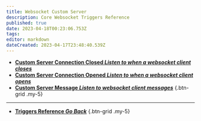 ```yaml
---
title: Websocket Custom Server
description: Core Websocket Triggers Reference
published: true
date: 2023-04-18T00:23:06.753Z
tags: 
editor: markdown
dateCreated: 2023-04-17T23:48:40.539Z
---
```


- [<i class="mdi mdi-server-network-off primary--text"></i> **Custom Server Connection Closed *Listen to when a websocket client closes***](/Triggers/Core/Websocket/Custom-Server/Custom-Server-Connection-Closed)
- [<i class="mdi mdi-server-network primary--text"></i> **Custom Server Connection Opened *Listen to when a websocket client opens***](/Triggers/Core/Websocket/Custom-Server/Custom-Server-Connection-Opened)
- [<i class="mdi mdi-message-text primary--text"></i> **Custom Server Message *Listen to websocket client messages***](/Triggers/Core/Websocket/Custom-Server/Custom-Server-Message)
{.btn-grid .my-5}

---

- [<i class="mdi mdi-chevron-left"></i>**Triggers Reference *Go Back***](/Triggers)
{.btn-grid .my-5}